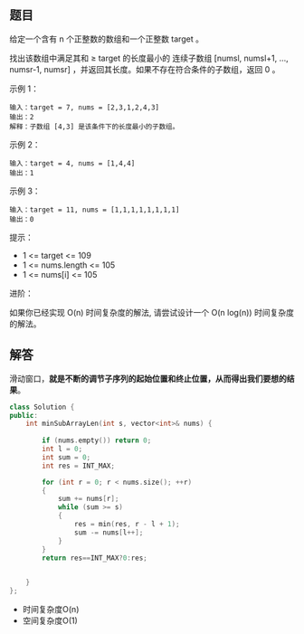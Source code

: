 

## 题目

给定一个含有 n 个正整数的数组和一个正整数 target 。

找出该数组中满足其和 ≥ target 的长度最小的 连续子数组 [numsl, numsl+1, ..., numsr-1, numsr] ，并返回其长度。如果不存在符合条件的子数组，返回 0 。

 

示例 1：

```
输入：target = 7, nums = [2,3,1,2,4,3]
输出：2
解释：子数组 [4,3] 是该条件下的长度最小的子数组。
```


示例 2：

```
输入：target = 4, nums = [1,4,4]
输出：1
```


示例 3：

```
输入：target = 11, nums = [1,1,1,1,1,1,1,1]
输出：0
```


提示：

- 1 <= target <= 109
- 1 <= nums.length <= 105
- 1 <= nums[i] <= 105


进阶：

如果你已经实现 O(n) 时间复杂度的解法, 请尝试设计一个 O(n log(n)) 时间复杂度的解法。





## 解答

滑动窗口，**就是不断的调节子序列的起始位置和终止位置，从而得出我们要想的结果**。



```C++
class Solution {
public:
    int minSubArrayLen(int s, vector<int>& nums) {
    
        if (nums.empty()) return 0;
        int l = 0;
        int sum = 0;
        int res = INT_MAX;	

        for (int r = 0; r < nums.size(); ++r)
        {
            sum += nums[r];
            while (sum >= s)
            {
                res = min(res, r - l + 1);
                sum -= nums[l++];
            }
        }
        return res==INT_MAX?0:res;

        
    }
};
```

- 时间复杂度O(n)
- 空间复杂度O(1)